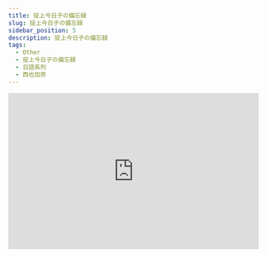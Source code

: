 ```yaml
---
title: 掟上今日子の備忘録
slug: 掟上今日子の備忘録
sidebar_position: 5
description: 掟上今日子の備忘録
tags:
  - Other
  - 掟上今日子の備忘録
  - 日語系列
  - 西也加奈
---
```


<iframe width="100%" height="315" src="https://www.youtube.com/embed/__TqolHpTbo" title="YouTube video player" frameborder="0" allow="accelerometer; autoplay; clipboard-write; encrypted-media; gyroscope; picture-in-picture; web-share" allowfullscreen></iframe>